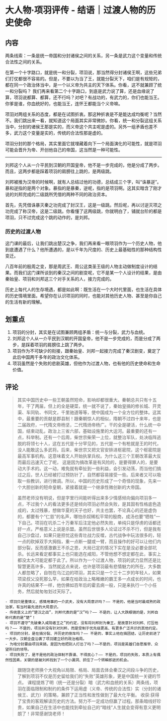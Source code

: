 
# 大人物·项羽评传 - 结语｜过渡人物的历史使命

## 内容

两条线索：一条是统一帝国和分封诸侯之间的关系，另一条是武力这个变量和传统合法性之间的关系。

在第一个十字路口，就是统一和分裂，项羽说，那当然得分封诸侯王啊，这些兄弟们打仗都很不容易的。但是，不要以为当了王，就能分裂天下，咱们是有规矩的，都在同一个政治体当中，是一个以义帝为共主的天下体系。你看，这不就兼顾了统一和分裂吗？
我们再来看第二个十字路口，到底是武力说了算，还是血缘说了算，项羽说都算、都算，还不行吗？对吧？有战功的，有武力的，你们也能当王。你爹是谁，你血统好的，也能当王，连怀王都能当个义帝嘛。

项羽对两组关系的态度，都是在试图折衷。那这种折衷是不是能达成均衡呢？当然不。我们跳出来一看，就知道这个局面其实非常微妙。你看，统一和分裂这组关系当中，分封的诸侯王那是实的，而义帝这个共主呢是虚的。另外一组矛盾也差不多，武力这个变量是实的，传统的合法性那是虚的。

项羽分封的那个格局，其实里面它就埋藏着向下一个局面演化的可能性，就是项羽可能会晋升为帝、开创他自己的帝国，这当然是一种可能性。

-------

刘邦这个人从一介平民到汉朝的开国皇帝，他不是一步完成的，他是分成了两步。而且，这两步都是踩着项羽的肩膀往上跳的，是两级跳。

刘邦被推为汉帝的时候啊，就有人总结过他的功德，总结成三个字，叫“诛暴逆”。暴和逆指的是两个对象。暴指的是暴秦，逆呢，指的是项羽啊。这其实暗含了刚才说的刘邦完成的二级跳所凭借的两种不同的政治资本。

首先，先凭借诛暴灭秦之功完成了封汉王，这是一级跳。然后呢，再以讨逆灭项之功完成了称汉帝，这是二级跳。你看懂了这两级跳，你就明白了，铺就台阶的都是项羽，只不过完成这个跳的动作的，是刘邦。

### 历史的过渡人物

这门课的最后，让我们跳出楚汉之争，我们再来看一眼项羽作为一个历史人物，他到底遭遇了什么？他所遭遇的，是以千年为尺度的、历史上最基础性的那种结构性变迁。

八百年前的殷周之变，那是周武王、周公这类圣王级的人物主动做制度设计的结果。而我们这门课所谈到的秦汉之间的剧变呢，它不是某一个人设计的结果，是由秦始皇、项羽和刘邦这三个对手关系的人，接力完成的。

历史上每代人的生存境遇，都是如此啊：既生活在一个大时代里面，也生活在具体的历史情境里面。希望你在认识项羽的同时，也能对其他历史人物、甚至是你自己的生活有新的理解。

## 划重点

1. 项羽的分封，其实是在试图兼顾两组矛盾：统一与分裂，武力与血统。  
2. 刘邦这个人从一介平民到汉朝的开国皇帝，他不是一步完成的，而是分成了两步，是踩着项羽的肩膀往上跳了两步。  
3. 项羽作为不可缺少的衔接，跟秦始皇、刘邦一起接力完成了秦汉剧变，奠定了此后中国两千多年的政治文化体系。  
4. 项羽虽然是个失败的悲剧英雄，但他作为过渡人物，也有他的历史使命和生命价值。

## 评论

> 其实中国历史中一些王朝虽然短命，影响却都很重大。秦朝总共只有十五年，干了两届，但上的全是硬菜，统一就不说了，秦始皇搞的修长城、开灵渠、车同轨、书同文，千里驰道等等，使中国成为一个全方位的整体。这其中，最重要的贡献是郡县制！跟秦朝惊人的相似，隋朝不过四十来年，也是二届政府，一代隋文帝杨坚，二代隋炀帝杨广。干的全是硬活，什么统一中国，结束动乱，政治上三省六部，基础设施里的大运河。最重要的还有一点，科举制。还有一个后周，柴世宗柴荣一上位，就整治军队，处决临阵逃脱的将领七十人，这在五代是十分罕见的，五代是一个有枪就是王的时代，没人能敢这么多武将。后来，柴世宗又把文官安排进枢密院，这个枢密院是最高军事机构。这意味着文人开始执掌兵权。为什么这三个王朝改革最大反而最后迅速灭亡了呢， 这是因为搞改革是有风险的，是要得罪人的，是要动大手术的。这一动，难免就有牵扯到一些利益，会引发动荡，而当他们搞过之后，世人已经被打过预防针了，自然都容易接受一些。后来者又可以吸取一些教训，进行微调。所以，中国的历史形成了一个奇怪的现象，先来一个大胆创新的短命皇朝，紧接着就是一个继承性微创新的大帝国。 

> 虽然老师没有明说，但是字里行间能听得出来多少情感倾向偏向项羽多一点，不过我个人的看法更多还是倾向项羽必然会失败，是其固有性格底色造成的，太过残暴，想做华夏的天子也好，共主也罢，不论真心的还是虚伪的，都要有个“仁慈”的名声，哪怕杀奴稀松平常的殷商，成汤也要“牺牲”一下自己。项羽在坑杀二十万秦军后注定他必然失败，单纯只是俘虏的话都还好一点，严格意义上说是杀盟。虽然后世很多人论证过不杀不行，但是我有自己沙盘过，如果只是担忧这些青壮战力反噬，古代战争中玩法很多的，轻一点的砍掉双手大拇指，重一点断一腿或一臂，而且操作的好可以让他们内部分裂，反而感激霸王不杀之恩，大局已定的情况下实在是没必要全部坑杀。长远来看定都事实上也只能选在咸阳，不管他想不想定都在此，事实上都没太大可能定都于此了。所以作为一个过渡人物，项羽的武力显然还是比智慧更高许多，当然就这点来说，也许是项羽最有悲情魅力的所在，大多数人都忽略了，自刎在乌江边的项羽，其实只是一个三十二岁的年轻人，如果项梁叔父没死那么早，如果在给政治上略稚嫩的霸王多一点成长的时间，也许真的结果不一样，他仿佛如百年后的霍去病一般，只是来执行一个小任务，然后就匆匆划过天际了。

```
- 项羽只是重情义、感情用事的一介武夫，没有大局意识吗？—— 不是的，他是当时最成熟的政治家，有当时最先进的大局意识。 
- 传统意义上的“楚汉之战”，刘邦代表的是“汉”吗？—— 不是的，让人大跌眼镜的是，刘邦自称代表的是“楚”！ 
- 项羽不遵守“先破秦入咸阳者王之”的约定，没有将刘邦封为秦王，是故意针对刘邦、打压他吗？—— 不是的，项羽并没有针对刘邦，而是受制于优先级更高、有更多广泛共识的其他约定。 
- 项羽的分封，是在搞分裂、开历史的倒车吗？—— 不是的，事实上他在搞团结，让历史前进了一大步。汉朝全盘沿袭了项羽建立好的政治格局。 
- 为啥分封要由项羽来搞，是因为他把别人打怂了吗？——不是的，项羽是英雄们自愿推举、众望所归的领导。 
- 项羽失败了，是不是他的政治体制不靠谱、不得民心？—— 不是的，项羽的失败，本质上有偶然性因素，关键的是被刘邦找到了一个小漏洞、抓住了一个转瞬即逝的机会。
```
> 跟随饶老师换个大视角以局限、格局、局面去体会秦汉之间段斗争的历史，了解到项羽不仅是历史留给我们的“失败”英雄形象，更是中国统一关键的节点。 课程提炼了明（统一还是分裂）暗（武力和血统的关系）两条线，项羽在面临限制和制约的条件下运用虚（义帝、传统的合法性）实（分封的诸侯王、武力）的策略，兼顾了正当性和发性做到了最大化平衡。 收获:获得了宝贵的客观解读历史的方法。努力不一定成功但赢了过程。那条暗线好珍贵，如果自己在生活中也能找到牵扯自己的“暗线”人生就会变得有意义更明朗了！非常感谢饶老师！


